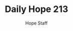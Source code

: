 ---
image: /assets/img/daily-hope-default-artwork.png
title: Daily Hope 213
number: 213
categories:
  - Daily Hope
author: Hope Staff
notes: Daily Hope 213
embed: >-
  <iframe style="border-radius:12px" src="https://open.spotify.com/embed/episode/4BObNmFTWeNzm7Z8T34b9I?utm_source=generator" width="100%" height="152" frameBorder="0" allowfullscreen="" allow="autoplay; clipboard-write; encrypted-media; fullscreen; picture-in-picture" loading="lazy"></iframe>
---